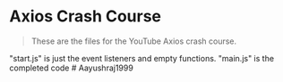 # Axios Crash Course

> These are the files for the YouTube Axios crash course.

"start.js" is just the event listeners and empty functions. "main.js" is the completed code
#   A a y u s h r a j 1 9 9 9  
 